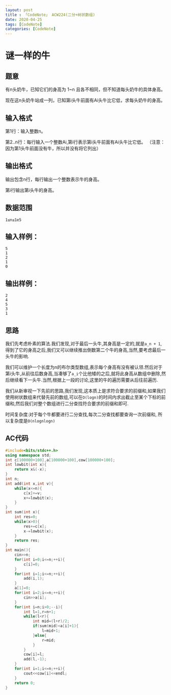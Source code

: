 ```yaml
---
layout: post
title : 「CodeNote」 ACW224(二分+树状数组)
date: 2020-04-25
tags: [CodeNote]
categories: [CodeNote]
---
```


# 谜一样的牛

## 题意
有n头奶牛，已知它们的身高为 1~n 且各不相同，但不知道每头奶牛的具体身高。

现在这n头奶牛站成一列，已知第i头牛前面有Ai头牛比它低，求每头奶牛的身高。

## 输入格式
第1行：输入整数n。

第2..n行：每行输入一个整数Ai,第i行表示第i头牛前面有Ai头牛比它低。
（注意：因为第1头牛前面没有牛，所以并没有将它列出）

## 输出格式
输出包含n行，每行输出一个整数表示牛的身高。

第i行输出第i头牛的身高。

## 数据范围
`1≤n≤1e5`

## 输入样例：
```
5
1
2
1
0
```
## 输出样例：
```
2
4
5
3
1
```
## 思路

我们先考虑朴素的算法.我们发现,对于最后一头牛,其身高是一定的,就是`a_n + 1`,得到了它的身高之后,我们又可以继续推出倒数第二个牛的身高,当然,要考虑最后一头牛的影响.

我们可以维护一个长度为n的布尔类型数组,表示每个身高有没有被认领.然后对于第i头牛,从前往后数身高,当凑够了`a_i`个比他矮的之后,就将此身高从数组中删除,然后继续看下一头牛.当然,根据上一段的讨论,这里的牛的遍历需要从后往前遍历.

我们从新审视一下先前的思路,我们发现,这本质上是求符合要求的前缀和,如果我们使用树状数组来代替先前的数组,可以在`O(logn)`的时间内求出截止至某个下标的前缀和,然后我们对整个数组进行二分查找符合要求的前缀和即可.

时间复杂度:对于每个牛都要进行二分查找,每次二分查找都要查询一次前缀和,
所以复杂度是`O(nlognlogn)`

## AC代码
```cpp
#include<bits/stdc++.h>
using namespace std;
int c[100000+100],a[100000+100],cow[100000+100];
int lowbit(int x){
    return x&(-x);
}
int n;
int add(int x,int v){
    while(x<=n){
        c[x]+=v;
        x+=lowbit(x);
    }
}
int sum(int x){
    int res=0;
    while(x>0){
        res+=c[x];
        x-=lowbit(x);
    }
    return res;
}
int main(){
    cin>>n;
    for(int i=0;i<=n;++i){
        c[i]=0;
    }
    for(int i=1;i<=n;++i){
        add(i,1);
    }
    a[1]=0;
    for(int i=2;i<=n;++i){
        cin>>a[i];
    }
    for(int i=n;i>0;--i){
        int l=1,r=n+1;
        while(l<r){
            int mid=(l+r)/2;
            if(sum(mid)<a[i]+1){
                l=mid+1;
            }else{
                r=mid;
            }
        }
        cow[i]=l;
        add(l,-1);
    }
    for(int i=1;i<=n;++i){
        cout<<cow[i]<<endl;
    }
    return 0;
}
```